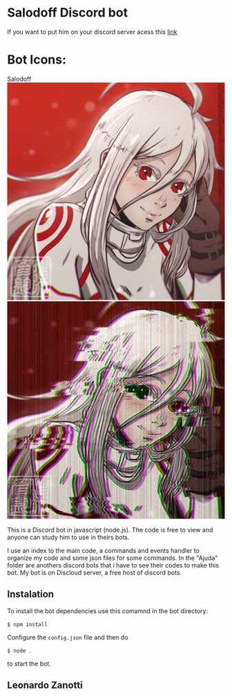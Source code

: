 # Salodoff Discord bot

If you want to put him on your discord server acess this [link](https://discord.com/oauth2/authorize?client_id=658551592613576705&scope=bot&permissions=2146958847)

# Bot Icons:
Salodoff
![Salodoff](auxiliares-do-bot/bot-icons/salodoff.jpg "Salodoff")
![Salodoff Test](auxiliares-do-bot/bot-icons/salodoff-test.png "Salodoff Test")

This is a Discord bot in javascript (node.js). The code is free to view and anyone can study him to use in theirs bots.

I use an index to the main code, a commands and events handler to organize my code and some json files for some commands.
In the "Ajuda" folder are anothers discord bots that i have to see their codes to make this bot.
My bot is on Discloud server, a free host of discord bots.

## Instalation

To install the bot dependencies use this comamnd in the bot directory:
```
$ npm install
```

Configure the ```config.json``` file and then do
```
$ node .
```
to start the bot.

## Leonardo Zanotti